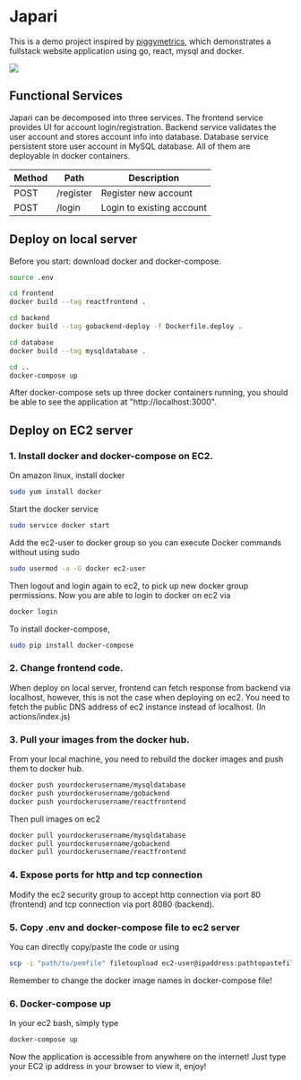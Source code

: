 # Japari

This is a demo project inspired by [piggymetrics](https://github.com/sqshq/piggymetrics), which demonstrates a fullstack website application using go, react, mysql and docker. 

![](https://user-images.githubusercontent.com/12382740/86407124-6ab15b80-bc82-11ea-918e-ec209ca5de6e.gif)

## Functional Services

Japari can be decomposed into three services. The frontend service provides UI for account login/registration. Backend service validates the user account and stores account info into database. Database service persistent store user account in MySQL database. All of them are deployable in docker containers. 

Method	| Path	| Description	| 
------------- | ------------------------- | ------------- |
POST	| /register	| Register new account	
POST	| /login	| Login to existing account	


## Deploy on local server
Before you start: download docker and docker-compose. 


```bash
source .env

cd frontend
docker build --tag reactfrontend .

cd backend
docker build --tag gobackend-deploy -f Dockerfile.deploy .

cd database
docker build --tag mysqldatabase .

cd ..
docker-compose up
```

After docker-compose sets up three docker containers running, you should be able to see the application at "http://localhost:3000". 


## Deploy on EC2 server

### 1. Install docker and docker-compose on EC2. 
On amazon linux, install docker

```bash
sudo yum install docker
```

Start the docker service
```bash
sudo service docker start
```

Add the ec2-user to docker group so you can execute Docker commands without using sudo 
```bash
sudo usermod -a -G docker ec2-user
```

Then logout and login again to ec2, to pick up new docker group permissions. Now you 
are able to login to docker on ec2 via
```bash
docker login
```

 To install docker-compose,

```bash
sudo pip install docker-compose
```


### 2. Change frontend code. 
When deploy on local server, frontend can fetch response from backend via localhost, however, this is not the case when 
deploying on ec2. You need to fetch the public DNS address of ec2 instance instead of localhost. (In actions/index.js)

### 3. Pull your images from the docker hub. 
From your local machine, you need to rebuild the docker images and push them to docker hub. 

```bash
docker push yourdockerusername/mysqldatabase 
docker push yourdockerusername/gobackend
docker push yourdockerusername/reactfrontend
```

Then pull images on ec2
```bash
docker pull yourdockerusername/mysqldatabase 
docker pull yourdockerusername/gobackend
docker pull yourdockerusername/reactfrontend
```

### 4. Expose ports for http and tcp connection
Modify the ec2 security group to accept http connection via port 80 (frontend) and tcp connection via port 8080 (backend). 

### 5. Copy .env and docker-compose file to ec2 server
You can directly copy/paste the code or using 
```bash
scp -i "path/to/pemfile" filetoupload ec2-user@ipaddress:pathtopastefile 
```
Remember to change the docker image names in docker-compose file! 

### 6. Docker-compose up
In your ec2 bash, simply type
```bash
docker-compose up
```
Now the application is accessible from anywhere on the internet! Just type your EC2 ip address in your browser to view it, enjoy! 

